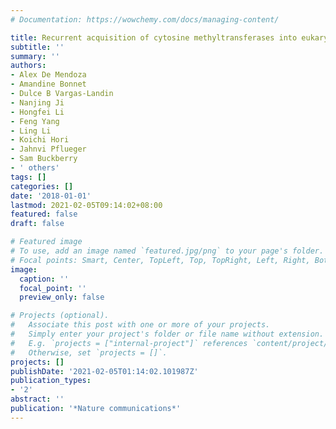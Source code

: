 ```yaml
---
# Documentation: https://wowchemy.com/docs/managing-content/

title: Recurrent acquisition of cytosine methyltransferases into eukaryotic retrotransposons
subtitle: ''
summary: ''
authors:
- Alex De Mendoza
- Amandine Bonnet
- Dulce B Vargas-Landin
- Nanjing Ji
- Hongfei Li
- Feng Yang
- Ling Li
- Koichi Hori
- Jahnvi Pflueger
- Sam Buckberry
- ' others'
tags: []
categories: []
date: '2018-01-01'
lastmod: 2021-02-05T09:14:02+08:00
featured: false
draft: false

# Featured image
# To use, add an image named `featured.jpg/png` to your page's folder.
# Focal points: Smart, Center, TopLeft, Top, TopRight, Left, Right, BottomLeft, Bottom, BottomRight.
image:
  caption: ''
  focal_point: ''
  preview_only: false

# Projects (optional).
#   Associate this post with one or more of your projects.
#   Simply enter your project's folder or file name without extension.
#   E.g. `projects = ["internal-project"]` references `content/project/deep-learning/index.md`.
#   Otherwise, set `projects = []`.
projects: []
publishDate: '2021-02-05T01:14:02.101987Z'
publication_types:
- '2'
abstract: ''
publication: '*Nature communications*'
---
```

